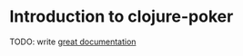# Introduction to clojure-poker

TODO: write [great documentation](http://jacobian.org/writing/what-to-write/)
